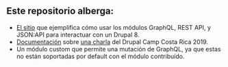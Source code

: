 ## Este repositorio alberga:

- [El sitio](https://dccr19-guestbook.netlify.com/) que ejemplifica cómo usar los módulos GraphQL, REST API, y JSON:API para interactuar con un Drupal 8.
- [Documentación](https://github.com/andreaslorozco/drupal-rest-json-graphql-talk/blob/master/docs/keypoints.md) sobre [una charla](https://www.drupalcamp.cr/index.php/en/sessions/rest-graphql-o-jsonapi-que-no-hacer) del Drupal Camp Costa Rica 2019.
- Un módulo custom que permite una mutación de GraphQL, ya que estas no están soportadas por default con el módulo contribuído.
